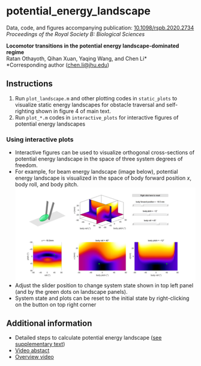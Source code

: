
# potential_energy_landscape

Data, code, and figures accompanying publication: [10.1098/rspb.2020.2734](https://doi.org/10.1098/rspb.2020.2734)\
<em>Proceedings of the Royal Society B: Biological Sciences</em>

**Locomotor transitions in the potential energy landscape-dominated regime**\
Ratan Othayoth, Qihan Xuan, Yaqing Wang, and Chen Li*\
\*Corresponding author ([chen.li@jhu.edu](mailto:chen.li@jhu.edu))

## Instructions
1. Run `plot_landscape.m` and other plotting codes in `static_plots` to visualize static energy landscapes for obstacle traversal and self-righting shown in figure 4 of main text.
2. Run  `plot_*.m` codes in `interactive_plots` for interactive figures of potential energy landscapes

### Using interactive plots
- Interactive figures can be used to visualize orthogonal cross-sections of potential energy landscape in the space of three system degrees of freedom.
- For example, for beam energy landscape (image below), potential energy landscape is visualized in the space of body forward position <em>x</em>, body roll, and body pitch.      
![samle_landscape](assets/images/sample.jpg)
- Adjust the slider position to change system state shown in top left panel (and by the green dots on landscape panels).
- System state and plots can be reset to the initial state by right-clicking on the button on top right corner


## Additional information
- Detailed steps to calculate potential energy landscape ([see supplementary text](https://doi.org/10.6084/m9.figshare.14386855))
- [Video abstact](http://www.youtube.com/watch?v=xqFAeN9MlnQ)
- [Overview video](https://youtu.be/xus_Xs-Xpvw)





